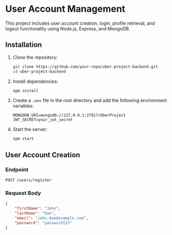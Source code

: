 # User Account Management

This project includes user account creation, login, profile retrieval, and logout functionality using Node.js, Express, and MongoDB.

## Installation

1. Clone the repository:
    ```sh
    git clone https://github.com/your-repo/uber-project-backend.git
    cd uber-project-backend
    ```

2. Install dependencies:
    ```sh
    npm install
    ```

3. Create a `.env` file in the root directory and add the following environment variables:
    ```env
    MONGODB_URI=mongodb://127.0.0.1:27017/UberProject
    JWT_SECRET=your_jwt_secret
    ```

4. Start the server:
    ```sh
    npm start
    ```

## User Account Creation

### Endpoint

`POST /users/register`

### Request Body

```json
{
    "firstName": "John",
    "lastName": "Doe",
    "email": "john.doe@example.com",
    "password": "password123"
}